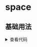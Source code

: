 <script setup>
import Index from './index.vue'
</script>

# space

<ClientOnly>
  <description :tagNameList="['浏览器','Node']" description="去掉字符串空格" /> 
</ClientOnly>

## 基础用法
<ClientOnly>
  <Index />
</ClientOnly>
<details>

<summary>查看代码</summary>

<<< @/utils/space/index.vue

</details>
